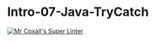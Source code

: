# Intro-07-Java-TryCatch
[![Mr Coxall's Super Linter](https://github.com/ICS4U-Programming-AlexanderM/Intro-07-Java-TryCatch/workflows/Mr%20Coxall's%20Super%20Linter/badge.svg)](https://github.com/ICS4U-Programming-AlexanderM/Intro-07-Java-TryCatch/actions/)
